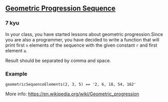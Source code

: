 <h2><a href=https://www.codewars.com/kata/55caef80d691f65cb6000040/train/javascript target="_blank">Geometric Progression Sequence</a></h2><h3>7 kyu</h3><p>In your class, you have started lessons about geometric progression.Since you are also a programmer, you have decided to write a function that will print first <code>n</code> elements of the sequence with the given constant <code>r</code> and first element <code>a</code>.</p><p>Result should be separated by comma and space.</p><h3 id="example">Example</h3><pre style="display: none;"><code class="language-python"><span class="cm-variable">geometric_sequence_elements</span>(<span class="cm-number">2</span>, <span class="cm-number">3</span>, <span class="cm-number">5</span>) <span class="cm-operator">==</span> <span class="cm-string">'2, 6, 18, 54, 162'</span></code></pre><pre style="display: none;"><code class="language-ruby"><span class="cm-variable">geometric_sequence_elements</span>(<span class="cm-number">2</span>, <span class="cm-number">3</span>, <span class="cm-number">5</span>) <span class="cm-operator">==</span> <span class="cm-string">'2, 6, 18, 54, 162'</span></code></pre><pre><code class="language-javascript"><span class="cm-variable">geometricSequenceElements</span>(<span class="cm-number">2</span>, <span class="cm-number">3</span>, <span class="cm-number">5</span>) <span class="cm-operator">==</span> <span class="cm-string">'2, 6, 18, 54, 162'</span></code></pre><pre style="display: none;"><code class="language-php"><span class="cm-variable">geometric_sequence_elements</span>(<span class="cm-number">2</span>, <span class="cm-number">3</span>, <span class="cm-number">5</span>); <span class="cm-comment">// =&gt; '2, 6, 18, 54, 162'</span></code></pre><pre style="display: none;"><code class="language-csharp"><span class="cm-variable">Kata</span>.<span class="cm-variable">GeometricSequenceElements</span>(<span class="cm-number">2</span>, <span class="cm-number">3</span>, <span class="cm-number">5</span>); <span class="cm-comment">// =&gt; "2, 6, 18, 54, 162"</span></code></pre><pre style="display: none;"><code class="language-elixir"><span class="cm-tag">Kata</span><span class="cm-operator">.</span><span class="cm-property">geometric_sequence_elements</span>(<span class="cm-number">2</span>, <span class="cm-number">3</span>, <span class="cm-number">5</span>) <span class="cm-operator">=</span><span class="cm-operator">=</span> <span class="cm-string">"2, 6, 18, 54, 162"</span></code></pre><pre style="display: none;"><code class="language-kotlin"><span class="cm-variable">geometricSequenceElements</span>(<span class="cm-number">2</span>, <span class="cm-number">3</span>, <span class="cm-number">5</span>) <span class="cm-operator">==</span> <span class="cm-string">"2, 6, 18, 54, 162"</span></code></pre><p>More info: <a href="https://en.wikipedia.org/wiki/Geometric_progression" data-turbolinks="false" target="_blank">https://en.wikipedia.org/wiki/Geometric_progression</a></p>